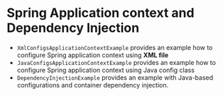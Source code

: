 # Spring Application context and Dependency Injection
* `XmlConfigsApplicationContextExample` provides an example how to configure Spring application context using **XML file**
* `JavaConfigsApplicationContextExample` provides an example how to configure Spring application context using Java config class
* `DependencyInjectionExample` provides an example with Java-based configurations and container dependency injection.
